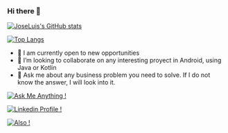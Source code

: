 ### Hi there 👋


[![JoseLuis's GitHub stats](https://github-readme-stats.vercel.app/api?username=joseluisojedafdez)](https://github.com/joseluisojedafdez/github-readme-stats)

[![Top Langs](https://github-readme-stats.vercel.app/api/top-langs/?username=joseluisojedafdez)](https://github.com/joseluisojedafdez/github-readme-stats)



- 🔭 I am currently open to new opportunities
- 👯 I’m looking to collaborate on any interesting proyect in Android, using Java or Kotlin
- 💬 Ask me about any business problem you need to solve. If I do not know the answer, I will look into it.

[![Ask Me Anything !](https://img.shields.io/badge/Ask%20me-anything-1abc9c.svg)](mailto:joseluisojedafdez@gmail.com)

[![Linkedin Profile !](https://img.shields.io/badge/Linkedin-profile-1abc9c.svg)](https://www.linkedin.com/in/joseluisojedafernandez/)


[![Also !](https://img.shields.io/badge/AnyOther-ThingsICanHelYouWith-1abc9c.svg)](https://www.i4bchile.com/)


  



